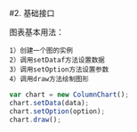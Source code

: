 #2. 基础接口

图表基本用法：

    1）创建一个图的实例
    2）调用setDataf方法设置数据
    3）调用setOption方法设置参数
    4）调用draw方法绘制图形
```js
var chart = new ColumnChart();
chart.setData(data);
chart.setOption(option);
chart.draw();
```



